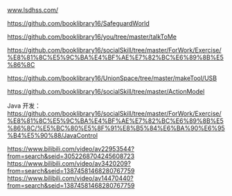 www.lsdhss.com/

https://github.com/booklibrary16/SafeguardWorld

https://github.com/booklibrary16/you/tree/master/talkToMe    

https://github.com/booklibrary16/socialSkill/tree/master/ForWork/Exercise/%E8%81%8C%E5%9C%BA%E4%BF%AE%E7%82%BC%E6%89%8B%E5%86%8C   

https://github.com/booklibrary16/UnionSpace/tree/master/makeTool/USB


https://github.com/booklibrary16/socialSkill/tree/master/ActionModel      

Java 开发：
https://github.com/booklibrary16/socialSkill/tree/master/ForWork/Exercise/%E8%81%8C%E5%9C%BA%E4%BF%AE%E7%82%BC%E6%89%8B%E5%86%8C/%E5%BC%80%E5%8F%91%E8%B5%84%E6%BA%90%E6%95%B4%E5%90%88/JavaControl


https://www.bilibili.com/video/av22953544?from=search&seid=3052268704245608723     
https://www.bilibili.com/video/av3420209?from=search&seid=13874581468280767759      
https://www.bilibili.com/video/av14470440?from=search&seid=13874581468280767759       
